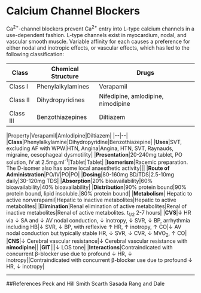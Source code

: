 # Calcium Channel Blockers

Ca<sup>2+</sup>-channel blockers prevent Ca<sup>2+</sup> entry into L-type calcium channels in a use-dependent fashion. L-type channels exist in myocardium, nodal, and vascular smooth muscle. Variable affinity for each causes a preference for either nodal and inotropic effects, or vascular effects, which has led to the following classification:

|Class|Chemical Structure|Drugs|
|--|--|--|
|Class I|Phenylalkylamines|Verapamil|
|Class II|Dihydropyridines|Nifedipine, amlodipine, nimodipine|
|Class III|Benzothiazepines|Diltiazem|

|Property|Verapamil|Amlodipine|Diltiazem|
|--|--|
|**Class**|Phenylalkylamine|Dihydropyridine|Benzothiazepine|
|**Uses**|SVT, excluding AF with WPW|HTN, Angina|Angina, HTN, SVT, Raynauds, migraine, oesophageal dysmotility|
|**Presentation**|20-240mg tablet, PO solution, IV at 2.5mg.ml<sup>-1</sup>|Tablet|Tablet|
|**Isomerism**|Racemic preparation. The D-isomer also has some local anaesthetic activity|||
|**Route of Administration**|PO/IV|PO|PO|
|**Dosing**|80-160mg BD/TDS|2.5-10mg daily|30-120mg TDS|
|**Absorption**|20% bioavailability|60% bioavailability|40% bioavailability|
|**Distribution**|90% protein bound|90% protein bound, lipid insoluble.|80% protein bound|
|**Metabolism**| Hepatic to active norverapamil|Hepatic to inactive metabolites|Hepatic to active metabolites|
|**Elimination**|Renal elimination of active metabolites|Renal of inactive metabolites|Renal of active metabolites. t<sub>1/2</sub> 2-7 hours|
|**CVS**|↓ HR via ↓ SA and ↓ AV nodal conduction, ↓ inotropy, ↓ SVR, ↓ BP, arrhythmia including HB|↓ SVR, ↓ BP, with reflexive ↑ HR, ↑ inotropy, ↑ CO|↓ AV nodal conduction but typically stable HR, ↓ SVR, ↓ CVR, ↓ MVO<sub>2</sub>, ↑ CO|
|**CNS**|↓ Cerebral vascular resistance|↓ Cerebral vascular resistance with **nimodipine**||
|**GIT**|||↓ LOS tone|
|**Interactions**|Contraindicated with concurrent β-blocker use due to profound ↓ HR, ↓ inotropy||Contraindicated with concurrent β-blocker use due to profound ↓ HR, ↓ inotropy|

---
##References
Peck and Hill
Smith Scarth Sasada
Rang and Dale